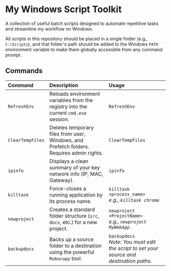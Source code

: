 # My Windows Script Toolkit

A collection of useful batch scripts designed to automate repetitive tasks and streamline my workflow on Windows.

All scripts in this repository should be placed in a single folder (e.g., `C:\Scripts`), and that folder's path should be added to the Windows `PATH` environment variable to make them globally accessible from any command prompt.

## Commands

| Command | Description | Usage |
| :--- | :--- | :--- |
| `RefreshEnv` | Reloads environment variables from the registry into the current `cmd.exe` session. | `RefreshEnv` |
| `ClearTempFiles` | Deletes temporary files from user, Windows, and Prefetch folders. Requires admin rights. | `ClearTempFiles` |
| `ipinfo` | Displays a clean summary of your key network info (IP, MAC, Gateway). | `ipinfo` |
| `killtask` | Force-closes a running application by its process name. | `killtask <process_name>` <br> *e.g., `killtask chrome`* |
| `newproject` | Creates a standard folder structure (`src`, `docs`, etc.) for a new project. | `newproject <ProjectName>` <br> *e.g., `newproject MyWebApp`* |
| `backupdocs` | Backs up a source folder to a destination using the powerful `Robocopy` tool. | `backupdocs` <br> *Note: You must edit the script to set your source and destination paths.* |